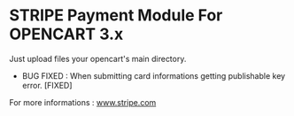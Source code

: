 # STRIPE Payment Module For OPENCART 3.x

Just upload files your opencart's main directory. 

* BUG FIXED :  When submitting card informations getting publishable key error. [FIXED]

For more informations : www.stripe.com
